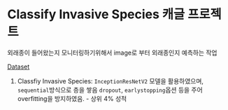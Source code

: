 
# Classify Invasive Species 캐글 프로젝트
외래종이 들어왔는지 모니터링하기위해서 image로 부터 외래종인지 예측하는 작업

[Dataset](https://www.kaggle.com/c/invasive-species-monitoring)

1. Classfiy Invasive Species: `InceptionResNetV2` 모델을 활용하였으며, `sequential`방식으로 층을 쌓음  `dropout`, `earlystopping`옵션 등을 주어 overfitting을 방지하였음.  - 상위 4% 성적 

